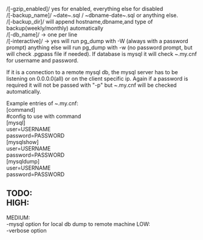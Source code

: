 /[-gzip_enabled]/ yes for enabled, everything else for disabled  
/[-backup_name]/         \~date\~.sql / \~dbname-date\~.sql or anything else.  
/[-backup_dir]/ will append hostname,dbname,and type of backup(weekly/monthly) automatically  
/[-db_name]/ -> one per line  
/[-interactive]/ -> yes will run pg_dump with -W (always with a password prompt) anything else will run pg_dump with -w (no password prompt, but will check .pgpass file if needed).   If database is mysql it will check ~.my.cnf for username and password.  
  
If it is a connection to a remote mysql db, the mysql server has to be listening on 0.0.0.0(all) or on the client specific ip. Again if a password is required it will not be passed with "-p" but ~.my.cnf will be checked automatically.

Example entries of ~.my.cnf:  
[command]  
#config to use with command  
[mysql]  
user=USERNAME  
password=PASSWORD  
[mysqlshow]            
user=USERNAME  
password=PASSWORD  
[mysqldump]           
user=USERNAME  
password=PASSWORD  
  
  
TODO:  
HIGH:  
-
MEDIUM:  
-mysql option for local db dump to remote machine
LOW:  
-verbose option  

